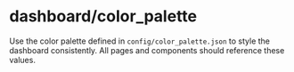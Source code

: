 # dashboard/color_palette

Use the color palette defined in `config/color_palette.json` to style the dashboard consistently. All pages and components should reference these values.
